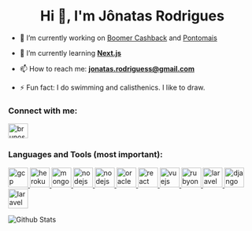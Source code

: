<h1 align="center">
  Hi 👋, I'm Jônatas Rodrigues
</h1>

- 🔭 I’m currently working on <a href="https://boomer.com.br" target="_blank">Boomer Cashback</a> and <a href="https://www.pontomais.com.br" target="_blank">Pontomais</a>

- 🌱 I’m currently learning <a href="https://nextjs.org" target="_blank">**Next.js**</a>


- 📫 How to reach me: <a href="mailto:jonatas.rodriguess@gmail.com" target="_blank">**jonatas.rodriguess@gmail.com**</a>

- ⚡ Fun fact: I do swimming and calisthenics. I like to draw.

<h3 align="left">Connect with me:</h3>
<p align="left">
  <!--
  <a href="https://twitter.com/John_T1000" target="_blank">
    <img align="center" src="https://cdn.jsdelivr.net/npm/simple-icons@3.0.1/icons/twitter.svg" alt="john_t1000" height="30" width="40" />
  </a>
  -->
  <a href="https://linkedin.com/in/brunos3d" target="_blank">
    <img align="center" src="https://cdn.jsdelivr.net/npm/simple-icons@3.0.1/icons/linkedin.svg" alt="brunos3d" height="30" width="40" />
  </a>
</p>

<h3 align="left">Languages and Tools (most important):</h3>
<p align="left">
  <a href="https://cloud.google.com" target="_blank">
    <img src="https://www.vectorlogo.zone/logos/google_cloud/google_cloud-icon.svg" alt="gcp" width="40" height="40"/>
  </a>
  <a href="https://heroku.com" target="_blank">
    <img src="https://www.vectorlogo.zone/logos/heroku/heroku-icon.svg" alt="heroku" width="40" height="40"/>
  </a>
  <a href="https://www.mongodb.com/" target="_blank">
    <img src="https://www.vectorlogo.zone/logos/mongodb/mongodb-icon.svg" alt="mongodb" width="40" height="40"/>
  </a>
  <a href="https://www.postgresql.org/" target="_blank">
    <img src="https://www.vectorlogo.zone/logos/postgresql/postgresql-icon.svg" alt="nodejs" width="40" height="40"/>
  </a>
  <a href="https://www.mysql.com/" target="_blank">
    <img src="https://www.vectorlogo.zone/logos/mysql/mysql-icon.svg" alt="nodejs" width="40" height="40"/>
  </a>
    <a href="https://www.oracle.com/" target="_blank">
    <img src="https://www.vectorlogo.zone/logos/oracle/oracle-icon.svg" alt="oracle" width="40" height="40"/>
  </a>
  <a href="https://reactjs.org/" target="_blank">
    <img src="https://www.vectorlogo.zone/logos/reactjs/reactjs-icon.svg" alt="react" width="40" height="40"/>
  </a>
  <a href="https://vuejs.org/" target="_blank">
    <img src="https://www.vectorlogo.zone/logos/vuejs/vuejs-icon.svg" alt="vuejs" width="40" height="40"/>
  </a>
  <a href="https://rubyonrails.org/" target="_blank">
    <img src="https://www.vectorlogo.zone/logos/ruby-lang/ruby-lang-icon.svg" alt="rubyonrails" width="40" height="40"/>
  </a>
  <a href="https://laravel.com/" target="_blank">
    <img src="https://www.vectorlogo.zone/logos/php/php-icon.svg" alt="laravel" width="40" height="40"/>
  </a>
    <a href="https://www.djangoproject.com/" target="_blank">
    <img src="https://www.vectorlogo.zone/logos/djangoproject/djangoproject-icon.svg" alt="django" width="40" height="40"/>
  </a>
  <a href="https://www.java.com/" target="_blank">
    <img src="https://www.vectorlogo.zone/logos/java/java-icon.svg" alt="laravel" width="40" height="40"/>
  </a>
</p>

<img align="left" alt="Github Stats" src="https://github-readme-stats.vercel.app/api?username=johnt1000&show_icons=true&hide_border=true" />

<!--
**johnt1000/johnt1000** is a ✨ _special_ ✨ repository because its `README.md` (this file) appears on your GitHub profile.

[![Visitors](https://visitor-badge.glitch.me/badge?page_id=github/jonht1000)](https://brunos3d.github.io)

### Hi there 👋

Here are some ideas to get you started:

- 🔭 I’m currently working on ...
- 🌱 I’m currently learning ...
- 👯 I’m looking to collaborate on ...
- 🤔 I’m looking for help with ...
- 💬 Ask me about ...
- 📫 How to reach me: ...
- 😄 Pronouns: ...
- ⚡ Fun fact: ...
-->
